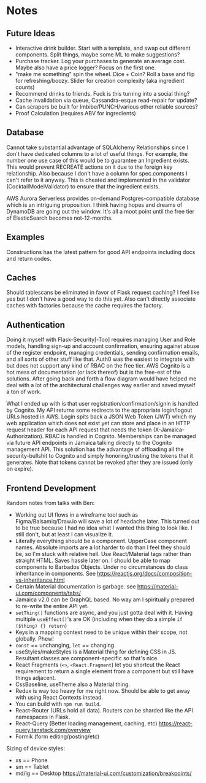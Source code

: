 Notes
=====

Future Ideas
------------
* Interactive drink builder. Start with a template, and swap out different
  components. Split things, maybe some ML to make suggestions?
* Purchase tracker. Log your purchases to generate an average cost. Maybe
  also have a price logger? Focus on the first one.
* "make me something" spin the wheel. Dice + Coin? Roll a base and 
  flip for refreshing/boozy. Slider for creation complexity (aka ingredient counts)
* Recommend drinks to friends. Fuck is this turning into a social thing?
* Cache invalidation via queue, Cassandra-esque read-repair for update?
* Can scrapers be built for Imbibe/PUNCH/various other reliable sources?
* Proof Calculation (requires ABV for ingredients)

Database
--------
Cannot take substantial advantage of SQLAlchemy Relationships since I don't
have dedicated columns to a lot of useful things. For example, the number one
use case of this would be to guarantee an Ingredient exists. This would prevent
RECREATE actions on it due to the foreign key relationship. Also because I don't
have a column for spec.components I can't refer to it anyway. This is cheated
and implemented in the validator (CocktailModelValidator) to ensure that the
ingredient exists.

AWS Aurora Serverless provides on-demand Postgres-compatible database which
is an intriguing proposition. I think having hopes and dreams of DynamoDB are
going out the window. It's all a moot point until the free tier of ElasticSearch
becomes not-12-months.

Examples
--------
Constructions has the latest pattern for good API endpoints including
docs and return codes.

Caches
------
Should tablescans be eliminated in favor of Flask request caching? I feel
like yes but I don't have a good way to do this yet. Also can't directly
associate caches with factories because the cache requires the factory.

Authentication
--------------
Doing it myself with Flask-Security[-Too] requires managing User and Role models,
handling sign-up and account confirmation, ensuring against abuse of the register
endpoint, managing credentials, sending confirmation emails, and all sorts of
other stuff like that. Auth0 was the easiest to integrate with but does not support
any kind of RBAC on the free tier. AWS Cognito is a hot mess of documentation (or
lack thereof) but is the free-est of the solutions. After going back and forth
a flow diagram would have helped me deal with a lot of the architectural challenges
way earlier and saved myself a ton of work.

What I ended up with is that user registration/confirmation/signin is handled
by Cognito. My API returns some redirects to the appropriate login/logout URLs
hosted in AWS. Login spits back a JSON Web Token (JWT) which my web application
which does not exist yet can store and place in an HTTP request header for each
API request that needs the token (X-Jamaica-Authorization). RBAC is handled in
Cognito. Memberships can be managed via future API endpoints in Jamaica talking
directly to the Cognito management API. This solution has the advantage of offloading
all the security-bullshit to Cognito and simply honoring/trusting the tokens that it
generates. Note that tokens cannot be revoked after they are issued (only on expire).

Frontend Development
--------------------
Random notes from talks with Ben:
* Working out UI flows in a wireframe tool such as Figma/Balsamiq/Draw.io will save
  a lot of headache later. This turned out to be true because I had no idea what
  I wanted this thing to look like. I still don't, but at least I can visualize it.
* Literally everything should be a component. UpperCase component names. Absolute
  imports are a lot harder to do than I feel they should be, so I'm stuck with relative
  hell. Use React/Material tags rather than straight HTML. Saves hassle later on.
  I should be able to map components to Barbados Objects. Under no circumstances do
  class inheritance in components. See https://reactjs.org/docs/composition-vs-inheritance.html
* Certain Material documentation is garbage. see https://material-ui.com/components/tabs/
* Jamaica v2.0 can be GraphQL based. No way am I spiritually prepared to re-write the
  entire API yet.
* `setThing()` functions are async, and you just gotta deal with it. Having multiple
  `useEffect()`'s are OK (including when they do a simple `if ($thing) {} return`)
* Keys in a mapping context need to be unique within their scope, not globally. Phew!
* `const` == unchanging, `let` == changing
* useStyles/makeStyles is a Material thing for defining CSS in JS. Resultant classes
  are component-specific so that's nice.
* React Fragments (`<>`, `<React.Fragment`) let you shortcut the React requirement
  to return a single element from a component but still have things adjacent.
* CssBaseline, useTheme also a Material thing.
* Redux is way too heavy for me right now. Should be able to get away with using React
  Contexts instead.
* You can build with `npm run build`.
* React-Router (URLs hold all data). Routers can be sharded like the API namespaces in Flask. 
* React-Query (Better loading management, caching, etc) https://react-query.tanstack.com/overview
* Formik (form editing/posting/etc)

Sizing of device styles:
* xs == Phone
* sm == Tablet
* md/lg == Desktop
https://material-ui.com/customization/breakpoints/